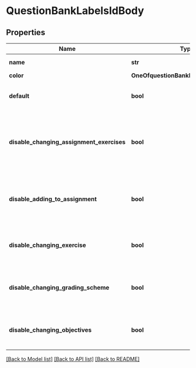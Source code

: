 # QuestionBankLabelsIdBody

## Properties
Name | Type | Description | Notes
------------ | ------------- | ------------- | -------------
**name** | **str** | The name of the label | 
**color** | **OneOfquestionBankLabelsIdBodyColor** |  | 
**default** | **bool** | The default label for new assignments | [optional] [default to False]
**disable_changing_assignment_exercises** | **bool** | Disables the editing of exercises for question bank assignments with this label | [optional] 
**disable_adding_to_assignment** | **bool** | Disables adding the object with this label to be added to an assignment | [optional] [default to False]
**disable_changing_exercise** | **bool** | Disables the editing of exercises with this label  | [optional] [default to False]
**disable_changing_grading_scheme** | **bool** | Disables editing of the grading scheme with this label | [optional] [default to False]
**disable_changing_objectives** | **bool** | Disables editing of objectives with this label | [optional] [default to False]

[[Back to Model list]](../README.md#documentation-for-models) [[Back to API list]](../README.md#documentation-for-api-endpoints) [[Back to README]](../README.md)

